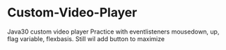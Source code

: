 # Custom-Video-Player
Java30 custom video player
Practice with eventlisteners mousedown, up, flag variable, flexbasis.
Still wil add button to maximize
